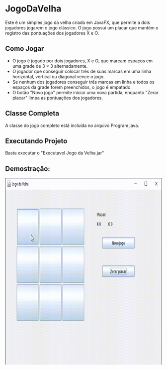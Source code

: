 # JogoDaVelha
Este é um simples jogo da velha criado em JavaFX, que permite a dois jogadores jogarem o jogo clássico. O jogo possui um placar que mantém o registro das pontuações dos jogadores X e O.

## Como Jogar
- O jogo é jogado por dois jogadores, X e O, que marcam espaços em uma grade de 3 × 3 alternadamente.
- O jogador que conseguir colocar três de suas marcas em uma linha horizontal, vertical ou diagonal vence o jogo.
- Se nenhum dos jogadores conseguir três marcas em linha e todos os espaços da grade forem preenchidos, o jogo é empatado.
- O botão "Novo jogo" permite iniciar uma nova partida, enquanto "Zerar placar" limpa as pontuações dos jogadores.

## Classe Completa
A classe do jogo completo está incluída no arquivo Program.java.

## Executando Projeto
Basta executar o "Executavel Jogo da Velha.jar"

## Demostração:
<img align="center" alt="Frank-gif" height="600" width="600" src="jogo_da_velha_demostracao.gif">
